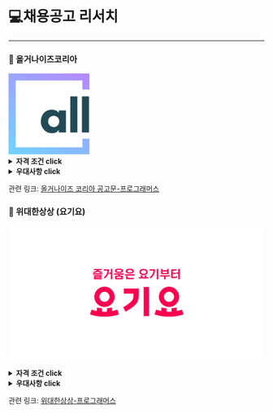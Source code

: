 # 💻채용공고 리서치

---

### 🏸 올거나이즈코리아

<img src="공고리서치_백엔드_20220708.assets/allganize_logo_1552435440.png" alt="allganize_logo_1552435440" style="zoom:40%;" />

<details>
<summary><strong>자격 조건 click</strong></summary>
<ul>
    <li>Python과 Python Framework (Django / Flask 등)를 이용한 백엔드 서버 개발 경력을 보유하신 분</li>
    <li>GCP/AWS 위에서 서버 관리를 해 본 경험이 있으신 분</li>
    <li>고객이 직접 사용하는 프러덕션 서비스의 back-end 개발 및 배포 경험이 있으신 분</li>
    <li>고객의 요구사항에 대해서 기민하게 반응하고, 디자이너, 기획자, 세일즈와 커뮤니케이션이 가능한 분</li>
    <li>Readable 한 코드를 작성하시는 분</li>
    <li>백엔드의 코드 체인지가 고객에게 어떤 영향을 미치는지 고객 관점에서 생각하실 수 있는 분</li>
    <li>테스트 코드를 작성하는 습관이 있으신 분</li>
    <li>Deep Learning 쪽을 배우고 싶은 열정이 있으신 분</li>
    <li>web server 의 performance tuning 을 해 보신 경험이 있으신 분</li>
</ul>
</details>

<details>
    <summary><strong>우대사항 click</strong></summary>
<ul>
    <li>본인이 알고 있는 지식을 팀원과 공유하는데 적극적이신 분 </li>
    <li>본인의 산출물을 영어로 발표하실 수 있으신 분. 혹은 그렇게 되기 위해서 노력하시는 분</li>
    <li>Redis, Kafka 등 데이터 파이프라인 쪽 처리 경험이 있으신 분</li>
    <li>Large scale web application 개발 경험이 있으신 분</li>
    <li>Lean Startup 및 Growth Hacking 경험이 있으신 분</li>
    <li>Google Analytics, Mailchimp, PhraseApp 등 3rd party service 와 integration 해 보신 경험이 있으신 분</li>
    <li>Open Source 를 사용하시는 것에 열려있지만, 가져다 쓰시는 코드의 내부는 가급적 들여다 보시는 분</li>
    <li>Agile process 에 익숙하신 분</li>
<ul>
</details>    


관련 링크:  [올거나이즈 코리아 공고문-프로그래머스](https://career.programmers.co.kr/job_positions/11167)



### 🏸 위대한상상 (요기요)

![app_img_560x292_v2](공고리서치_백엔드_20220708.assets/app_img_560x292_v2-16572958391902.png)

<details>
<summary><strong>자격 조건 click</strong></summary>
<ul>
    <li>고가용, 확장 가능한 시스템 아키텍쳐 설계 및 개발 능력</li>
	<li>Python, Java, Ruby, Node.js 등을 사용한 6년 이상의 개발 경력 또는 그에 준하는 실력</li>
	<li>web framework (Django, FastAPI, Spring, Rails 등) 을 사용한 3년 이상의 웹 개발 경력 또는 그에 준하는 실력</li>
    <li>경력 6년 이상</li>
</ul>
</details>    

<details>
    <summary><strong>우대사항 click</strong></summary>
<ul>
    <li>데이터베이스(RDBMS 또는 NoSQL,NewSQL)에 대한 깊은 이해</li>
	<li>대용량 분산 인프라 설계, 운영 경험(Kafka, CDC등)</li>
	<li>컨테이너 기반 서비스 개발 및 운영 경험</li>
</ul>
</details>


관련 링크: [위대한상상-프로그래머스](https://career.programmers.co.kr/job_positions/775)

